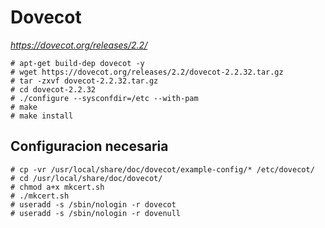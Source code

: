 # Dovecot

*https://dovecot.org/releases/2.2/*
```
# apt-get build-dep dovecot -y
# wget https://dovecot.org/releases/2.2/dovecot-2.2.32.tar.gz
# tar -zxvf dovecot-2.2.32.tar.gz
# cd dovecot-2.2.32
# ./configure --sysconfdir=/etc --with-pam
# make
# make install
```

## Configuracion necesaria

```
# cp -vr /usr/local/share/doc/dovecot/example-config/* /etc/dovecot/
# cd /usr/local/share/doc/dovecot/
# chmod a+x mkcert.sh
# ./mkcert.sh
# useradd -s /sbin/nologin -r dovecot
# useradd -s /sbin/nologin -r dovenull
```
